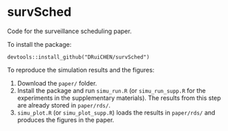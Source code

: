 # survSched
Code for the surveillance scheduling paper.

To install the package:
```
devtools::install_github("DRuiCHEN/survSched")
```

To reproduce the simulation results and the figures:
1. Download the `paper/` folder.
2. Install the package and run `simu_run.R` (or `simu_run_supp.R` for the experiments in the supplementary materials). 
The results from this step are already stored in `paper/rds/`.
3. `simu_plot.R` (or `simu_plot_supp.R`) loads the results in `paper/rds/` and produces the figures in the paper.

